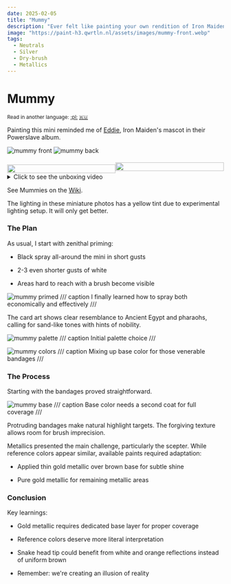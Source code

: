 ```yaml
---
date: 2025-02-05
title: "Mummy"
description: "Ever felt like painting your own rendition of Iron Maiden's Eddie?"
image: "https://paint-h3.qwrtln.nl/assets/images/mummy-front.webp"
tags:
  - Neutrals
  - Silver
  - Dry-brush
  - Metallics
---
```

# Mummy
<small>Read in another language: [:pl:](https://pl.paint-h3.qwrtln.nl/posts/2025/02/mumia/) [:ru:](https://ru.paint-h3.qwrtln.nl/posts/2025/02/мумия/)</small>

Painting this mini reminded me of [Eddie](https://en.wikipedia.org/wiki/Eddie_(Iron_Maiden)), Iron Maiden's mascot in their Powerslave album.

![mummy front](../assets/images/mummy-front.webp)
![mummy back](../assets/images/mummy-back.webp)

<!--more-->

<div style="display: flex; min-width: 100%; align-items: center">
  <div style="width: 50%">
    <img src="/assets/images/mummy-front.webp" style="width: 100%; display: block; padding-top: 10px" />
  </div>
  <div style="width: 50%">
    <img src="/assets/images/raw/mummy-card.webp" style="width: 100%; display: block" />
  </div>
</div>

<details><summary>Click to see the unboxing video</summary>
  <video width="1280" height="720" controls preload="none">
    <source src="/assets/videos/mummy.webm" type="video/webm">
  </video>
</details>

See Mummies on the [Wiki](https://homm3bg.wiki/units/mummies).

The lighting in these miniature photos has a yellow tint due to experimental lighting setup.
It will only get better.

### The Plan

As usual, I start with zenithal priming:

 - Black spray all-around the mini in short gusts

 - 2-3 even shorter gusts of white

 - Areas hard to reach with a brush become visible

![mummy primed](../assets/images/raw/mummy-primed.webp)
/// caption
I finally learned how to spray both economically and effectively
///

The card art shows clear resemblance to Ancient Egypt and pharaohs, calling for sand-like tones with hints of nobility.

![mummy palette](../assets/images/raw/mummy-palette.webp)
/// caption
Initial palette choice
///

![mummy colors](../assets/images/raw/mummy-colors.webp)
/// caption
Mixing up base color for those venerable bandages
///

### The Process

Starting with the bandages proved straightforward.

![mummy base](../assets/images/raw/mummy-base.webp)
/// caption
Base color needs a second coat for full coverage
///

Protruding bandages make natural highlight targets.
The forgiving texture allows room for brush imprecision.

Metallics presented the main challenge, particularly the scepter.
While reference colors appear similar, available paints required adaptation:

 - Applied thin gold metallic over brown base for subtle shine

 - Pure gold metallic for remaining metallic areas

### Conclusion

Key learnings:

 - Gold metallic requires dedicated base layer for proper coverage

 - Reference colors deserve more literal interpretation

 - Snake head tip could benefit from white and orange reflections instead of uniform brown

 - Remember: we're creating an illusion of reality
